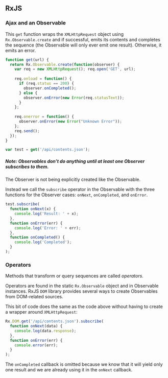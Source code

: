 ## RxJS

### Ajax and an Observable

This `get` function wraps the `XMLHttpRequest` object using `Rx.Observable.create` and if successful, emits its contents and completes the sequence (the Observable will only ever emit one result). Otherwise, it emits an error.

```javascript
function get(url) {
  return Rx.Observable.create(function(observer) {
    var req = new XMLHttpRequest(); req.open('GET', url);
    
    req.onload = function() { 
      if (req.status == 200) {
        observer.onCompleted();
      } else {
        observer.onError(new Error(req.statusText)); 
      }
    };
    
    req.onerror = function() {
      observer.onError(new Error("Unknown Error"));
    };
    req.send();
  });
}

var test = get('/api/contents.json');
```
##### Note: Observables don’t do anything until at least one Observer subscribes to them.

The Observer is not being explicitly created like the Observable.

Instead we call the `subscribe` operator in the Observable with the three functions for the Observer cases: `onNext`, `onCompleted`, and `onError`.

```javascript
test.subscribe(
  function onNext(x) { 
    console.log('Result: ' + x); 
  }, 
  function onError(err) { 
    console.log('Error: ' + err); 
  }, 
  function onCompleted() { 
    console.log('Completed'); 
  }
);
```

### Operators

Methods that transform or query sequences are called *operators*.

Operators are found in the static `Rx.Observable` object and in Observable instances. RxJS `DOM` library provides several ways to create Observables from DOM-related sources.

This bit of code does the same as the code above without having to create a wrapper around `XMLHttpRequest`:

```javascript
Rx.DOM.get('/api/contents.json').subscribe(
  function onNext(data) { 
    console.log(data.response); 
  }, 
  function onError(err) { 
    console.error(err); 
  }
);
```

The `onCompleted` callback is omitted because we know that it will yield only one result and we are already using it in the `onNext` callback.



